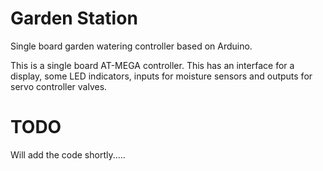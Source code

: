 Garden Station
==============

Single board garden watering controller based on Arduino.

This is a single board AT-MEGA controller.   This has an interface for a display, some LED indicators, inputs for moisture sensors and outputs for servo controller valves.   

TODO
====

Will add the code shortly.....
